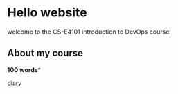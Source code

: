 # Hello website

welcome to the CS-E4101 introduction to DevOps course!

## About my course

****100 words*****



[diary](diary-013.md)
